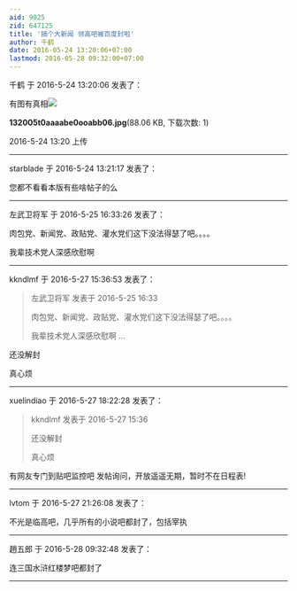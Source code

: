 ```yaml
---
aid: 9025
zid: 647125
title: '搞个大新闻 领高吧被百度封啦'
author: 千鹤
date: 2016-05-24 13:20:06+07:00
lastmod: 2016-05-28 09:32:00+07:00
---
```


千鹤 于 2016-5-24 13:20:06 发表了：

有图有真相![](https://cdn.jsdelivr.net/gh/lzjluzijie/beichao@main/img/132005t0aaaabe0ooabb06.jpg)



**132005t0aaaabe0ooabb06.jpg**(88.06 KB, 下载次数: 1)



2016-5-24 13:20 上传

---------

starblade 于 2016-5-24 13:21:17 发表了：

您都不看看本版有些啥帖子的么

---------

左武卫将军 于 2016-5-25 16:33:26 发表了：

肉包党、新闻党、政贴党、灌水党们这下没法得瑟了吧。。。。

我辈技术党人深感欣慰啊

---------

kkndlmf 于 2016-5-27 15:36:53 发表了：

> 左武卫将军 发表于 2016-5-25 16:33
> 
> 肉包党、新闻党、政贴党、灌水党们这下没法得瑟了吧。。。。
> 
> 我辈技术党人深感欣慰啊 ...



还没解封

真心烦

---------

xuelindiao 于 2016-5-27 18:22:28 发表了：

> kkndlmf 发表于 2016-5-27 15:36
> 
> 还没解封
> 
> 真心烦



有网友专门到贴吧监控吧 发帖询问，开放遥遥无期，暂时不在日程表!

---------

lvtom 于 2016-5-27 21:26:08 发表了：

不光是临高吧，几乎所有的小说吧都封了，包括宰执

---------

趙五郎 于 2016-5-28 09:32:48 发表了：

连三国水浒红楼梦吧都封了

---------

